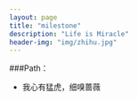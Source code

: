```yaml
---
layout: page
title: "milestone"
description: "Life is Miracle"
header-img: "img/zhihu.jpg"
---
```



###Path：


- 我心有猛虎，细嗅蔷薇





